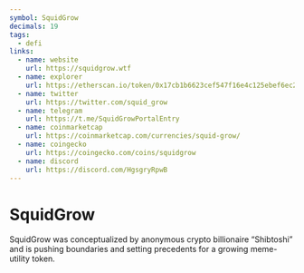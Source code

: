 ```yaml
---
symbol: SquidGrow
decimals: 19
tags:
  - defi
links:
  - name: website
    url: https://squidgrow.wtf
  - name: explorer
    url: https://etherscan.io/token/0x17cb1b6623cef547f16e4c125ebef6ec240ec12a
  - name: twitter
    url: https://twitter.com/squid_grow
  - name: telegram
    url: https://t.me/SquidGrowPortalEntry
  - name: coinmarketcap
    url: https://coinmarketcap.com/currencies/squid-grow/
  - name: coingecko
    url: https://coingecko.com/coins/squidgrow
  - name: discord
    url: https://discord.com/HgsgryRpwB
---
```


# SquidGrow

SquidGrow was conceptualized by anonymous crypto billionaire “Shibtoshi” and is pushing boundaries and setting precedents for a growing meme-utility token.
